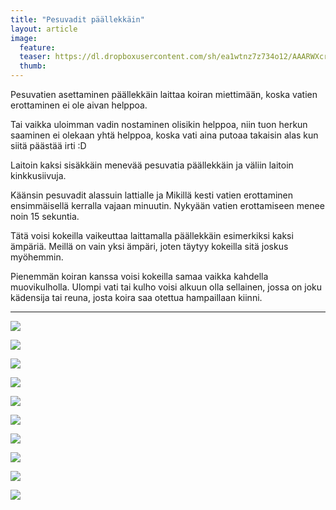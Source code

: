 ```yaml
---
title: "Pesuvadit päällekkäin"
layout: article
image:
  feature:
  teaser: https://dl.dropboxusercontent.com/sh/ea1wtnz7z734o12/AAARWXcryKbvwF-nnN82i7wka/aktivointi/pesuvadit-paallekkain/DS07837-245px%20%282%29.jpg
  thumb:
---
```


Pesuvatien asettaminen päällekkäin laittaa koiran miettimään, koska vatien erottaminen ei ole aivan helppoa.

Tai vaikka uloimman vadin nostaminen olisikin helppoa, niin tuon herkun saaminen ei olekaan yhtä helppoa, koska vati aina putoaa takaisin alas kun siitä päästää irti :D

Laitoin kaksi sisäkkäin menevää pesuvatia päällekkäin ja väliin laitoin kinkkusiivuja.

Käänsin pesuvadit alassuin lattialle ja Mikillä kesti vatien erottaminen ensimmäisellä kerralla vajaan minuutin. Nykyään vatien erottamiseen menee noin 15 sekuntia.

Tätä voisi kokeilla vaikeuttaa laittamalla päällekkäin esimerkiksi kaksi ämpäriä. Meillä on vain yksi ämpäri, joten täytyy kokeilla sitä joskus myöhemmin.

Pienemmän koiran kanssa voisi kokeilla samaa vaikka kahdella muovikulholla. Ulompi vati tai kulho voisi alkuun olla sellainen, jossa on joku kädensija tai reuna, josta koira saa otettua hampaillaan kiinni.

---

![](https://b2.minimuutti.com/file/minimuutti-com/aktivointi/pesuvadit-paallekkain/DSC32401-800px.jpg)

![](https://b2.minimuutti.com/file/minimuutti-com/aktivointi/pesuvadit-paallekkain/DS07870-800px.jpg)

![](https://b2.minimuutti.com/file/minimuutti-com/aktivointi/pesuvadit-paallekkain/DS07778-800px.jpg)

![](https://b2.minimuutti.com/file/minimuutti-com/aktivointi/pesuvadit-paallekkain/DS07799-800px.jpg)

![](https://b2.minimuutti.com/file/minimuutti-com/aktivointi/pesuvadit-paallekkain/DS07812-800px.jpg)

![](https://b2.minimuutti.com/file/minimuutti-com/aktivointi/pesuvadit-paallekkain/DS07837-800px.jpg)

![](https://b2.minimuutti.com/file/minimuutti-com/aktivointi/pesuvadit-paallekkain/DS07840-800px.jpg)

![](https://b2.minimuutti.com/file/minimuutti-com/aktivointi/pesuvadit-paallekkain/DS07849-800px.jpg)

![](https://b2.minimuutti.com/file/minimuutti-com/aktivointi/pesuvadit-paallekkain/DSC32465-800px.jpg)

![](https://b2.minimuutti.com/file/minimuutti-com/aktivointi/pesuvadit-paallekkain/DSC32466-800px.jpg)
